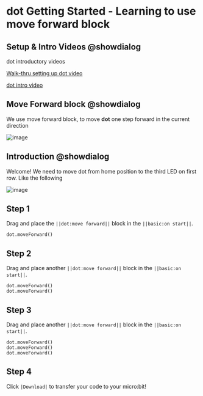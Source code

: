 # dot Getting Started - Learning to use move forward block

## Setup & Intro Videos @showdialog
dot introductory videos 

[Walk-thru setting up dot video](https://www.youtube.com/watch?v=1nse-mlKPsA)

[dot intro video](https://youtu.be/jNrXkMRNLGw)

## Move Forward block @showdialog
We use move forward block, to move **dot** one step forward in the current direction  

![image](https://user-images.githubusercontent.com/30203079/138968443-bd099a03-07e6-4541-9416-836f79523902.png)

## Introduction @showdialog

Welcome! We need to move dot from home position to the third LED on first row. Like the following  

![image](https://user-images.githubusercontent.com/30203079/138969100-58474f95-6f0c-4d93-951e-f3ffb7883458.png)


## Step 1 

Drag and place the ``||dot:move forward||`` block in the ``||basic:on start||``.


```blocks
dot.moveForward()
```

## Step 2 

Drag and place another ``||dot:move forward||`` block in the ``||basic:on start||``.


```blocks
dot.moveForward()
dot.moveForward()
```

## Step 3 

Drag and place another ``||dot:move forward||`` block in the ``||basic:on start||``.


```blocks
dot.moveForward()
dot.moveForward()
dot.moveForward()
```

## Step 4

Click ``|Download|`` to transfer your code to your micro:bit!



<script src="https://makecode.com/gh-pages-embed.js"></script><script>makeCodeRender("{{ site.makecode.home_url }}", "{{ site.github.owner_name }}/{{ site.github.repository_name }}");</script>
